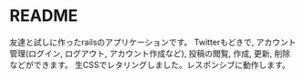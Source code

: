 # README

友達と試しに作ったrailsのアプリケーションです。
Twitterもどきで, アカウント管理(ログイン, ログアウト, アカウント作成など), 投稿の閲覧, 作成, 更新, 削除などができます。
生CSSでレタリングしました。レスポンシブに動作します。
